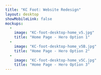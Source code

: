 ```yaml
---
title: "KC Foot: Website Redesign"
layout: desktop
showMobileLink: false
mockups:
  -
    image: "KC-foot-desktop-home_v5.jpg"
    title: "Home Page - Hero Option 1"
  -
    image: "KC-foot-desktop-home_v5B.jpg"
    title: "Home Page - Hero Option 2"
  -
    image: "KC-foot-desktop-home_v5C.jpg"
    title: "Home Page - Hero Option 3"
---
```

